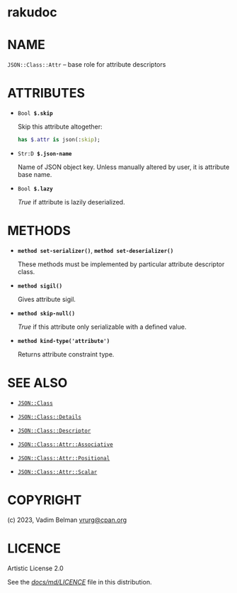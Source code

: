 # rakudoc

# NAME

`JSON::Class::Attr` – base role for attribute descriptors

# ATTRIBUTES

  - `Bool `**`$.skip`**
    
    Skip this attribute altogether:
    
    ``` raku
    has $.attr is json(:skip);
    ```

  - `Str:D `**`$.json-name`**
    
    Name of JSON object key. Unless manually altered by user, it is attribute base name.

  - `Bool `**`$.lazy`**
    
    *True* if attribute is lazily deserialized.

# METHODS

  - **`method set-serializer()`**, **`method set-deserializer()`**
    
    These methods must be implemented by particular attribute descriptor class.

  - **`method sigil()`**
    
    Gives attribute sigil.

  - **`method skip-null()`**
    
    *True* if this attribute only serializable with a defined value.

  - **`method kind-type('attribute')`**
    
    Returns attribute constraint type.

# SEE ALSO

  - [`JSON::Class`](../Class.md)

  - [`JSON::Class::Details`](Details.md)

  - [`JSON::Class::Descriptor`](Descriptor.md)

  - [`JSON::Class::Attr::Associative`](Attr/Associative.md)

  - [`JSON::Class::Attr::Positional`](Attr/Positional.md)

  - [`JSON::Class::Attr::Scalar`](Attr/Scalar.md)

# COPYRIGHT

(c) 2023, Vadim Belman <vrurg@cpan.org>

# LICENCE

Artistic License 2.0

See the [*docs/md/LICENCE*](../../LICENCE) file in this distribution.
